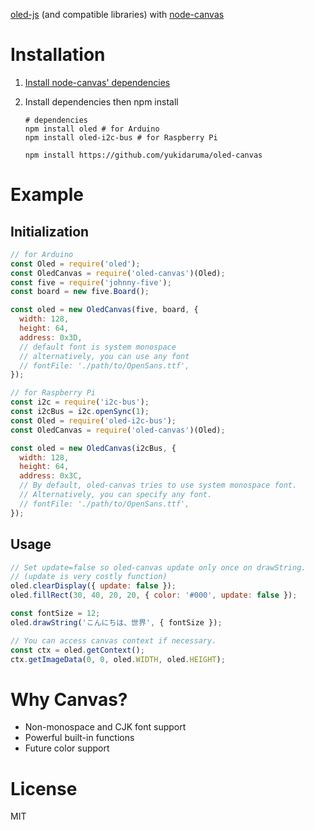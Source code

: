 [oled-js](https://github.com/noopkat/oled-js) (and compatible libraries) with [node-canvas](https://github.com/Automattic/node-canvas)

# Installation
1. [Install node-canvas' dependencies](https://github.com/Automattic/node-canvas#installation)
2. Install dependencies then npm install

   ```
   # dependencies
   npm install oled # for Arduino
   npm install oled-i2c-bus # for Raspberry Pi

   npm install https://github.com/yukidaruma/oled-canvas
   ```

# Example
## Initialization
```javascript
// for Arduino
const Oled = require('oled');
const OledCanvas = require('oled-canvas')(Oled);
const five = require('johnny-five');
const board = new five.Board();

const oled = new OledCanvas(five, board, {
  width: 128,
  height: 64,
  address: 0x3D,
  // default font is system monospace
  // alternatively, you can use any font
  // fontFile: './path/to/OpenSans.ttf',
});

// for Raspberry Pi
const i2c = require('i2c-bus');
const i2cBus = i2c.openSync(1);
const Oled = require('oled-i2c-bus');
const OledCanvas = require('oled-canvas')(Oled);

const oled = new OledCanvas(i2cBus, {
  width: 128,
  height: 64,
  address: 0x3C,
  // By default, oled-canvas tries to use system monospace font.
  // Alternatively, you can specify any font.
  // fontFile: './path/to/OpenSans.ttf',
});
```

## Usage
```javascript
// Set update=false so oled-canvas update only once on drawString.
// (update is very costly function)
oled.clearDisplay({ update: false });
oled.fillRect(30, 40, 20, 20, { color: '#000', update: false });

const fontSize = 12;
oled.drawString('こんにちは、世界', { fontSize });

// You can access canvas context if necessary.
const ctx = oled.getContext();
ctx.getImageData(0, 0, oled.WIDTH, oled.HEIGHT);
```

# Why Canvas?
- Non-monospace and CJK font support
- Powerful built-in functions
- Future color support

# License
MIT

